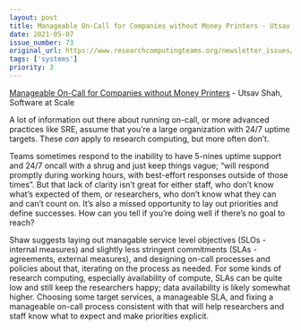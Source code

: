 ```yaml
---
layout: post
title: Manageable On-Call for Companies without Money Printers - Utsav Shah, Software at Scale
date: 2021-05-07
issue_number: 73
original_url: https://www.researchcomputingteams.org/newsletter_issues/0073
tags: ['systems']
priority: 3
---
```


<!-- markdownlint-disable MD033 -->
<!-- markdownlint-disable MD041 -->
<!-- markdownlint-disable MD049 -->

[Manageable On-Call for Companies without Money Printers](https://www.softwareatscale.dev/p/manageable-on-call-for-companies) - Utsav Shah, Software at Scale

A lot of information out there about running on-call, or more advanced practices like SRE, assume that you’re a large organization with 24/7 uptime targets.  These *can* apply to research computing, but more often don’t.

Teams sometimes respond to the inability to have 5-nines uptime support and 24/7 oncall with a shrug and just keep things vague; “will respond promptly during working hours, with best-effort responses outside of those times”.  But that lack of clarity isn’t great for either staff, who don’t know what’s expected of them, or researchers, who don’t know what they can and can’t count on.  It’s also a missed opportunity to lay out priorities and define successes.  How can you tell if you’re doing well if there’s no goal to reach?

Shaw suggests laying out managable service level objectives (SLOs - internal measures) and slightly less stringent commitments (SLAs - agreements, external measures), and designing on-call processes and policies about that, iterating on the process as needed.  For some kinds of research computing, especially availability of compute, SLAs can be quite low and still keep the researchers happy; data availability is likely somewhat higher.   Choosing some target services, a manageable SLA, and fixing a manageable on-call process consistent with that will help researchers and staff know what to expect and make priorities explicit.